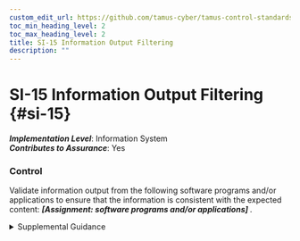 ```yaml
---
custom_edit_url: https://github.com/tamus-cyber/tamus-control-standards/tree/main/content/tamus.edu/TAMUS_profile.xml
toc_min_heading_level: 2
toc_max_heading_level: 2
title: SI-15 Information Output Filtering
description: ""
---
```


# SI-15 Information Output Filtering {#si-15}

_**Implementation Level**_: Information System\
_**Contributes to Assurance**_: Yes

### Control

Validate information output from the following software programs and/or applications to ensure that the information is consistent with the expected content: <strong> <em>[Assignment: software programs and/or applications]</em> </strong>.

<details>
  <summary>Supplemental Guidance</summary>

Certain types of attacks, including SQL injections, produce output results that are unexpected or inconsistent with the output results that would be expected from software programs or applications. Information output filtering focuses on detecting extraneous content, preventing such extraneous content from being displayed, and then alerting monitoring tools that anomalous behavior has been discovered.

</details>


